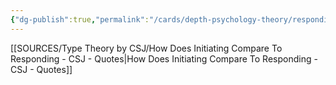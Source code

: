 ```yaml
---
{"dg-publish":true,"permalink":"/cards/depth-psychology-theory/responding/","noteIcon":"","created":"2023-01-01T13:12:17.828+01:00","updated":"2023-04-21T19:31:26.920+02:00"}
---
```



[[SOURCES/Type Theory by CSJ/How Does Initiating Compare To Responding - CSJ - Quotes\|How Does Initiating Compare To Responding - CSJ - Quotes]]
